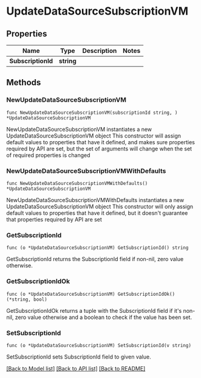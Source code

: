 # UpdateDataSourceSubscriptionVM

## Properties

Name | Type | Description | Notes
------------ | ------------- | ------------- | -------------
**SubscriptionId** | **string** |  | 

## Methods

### NewUpdateDataSourceSubscriptionVM

`func NewUpdateDataSourceSubscriptionVM(subscriptionId string, ) *UpdateDataSourceSubscriptionVM`

NewUpdateDataSourceSubscriptionVM instantiates a new UpdateDataSourceSubscriptionVM object
This constructor will assign default values to properties that have it defined,
and makes sure properties required by API are set, but the set of arguments
will change when the set of required properties is changed

### NewUpdateDataSourceSubscriptionVMWithDefaults

`func NewUpdateDataSourceSubscriptionVMWithDefaults() *UpdateDataSourceSubscriptionVM`

NewUpdateDataSourceSubscriptionVMWithDefaults instantiates a new UpdateDataSourceSubscriptionVM object
This constructor will only assign default values to properties that have it defined,
but it doesn't guarantee that properties required by API are set

### GetSubscriptionId

`func (o *UpdateDataSourceSubscriptionVM) GetSubscriptionId() string`

GetSubscriptionId returns the SubscriptionId field if non-nil, zero value otherwise.

### GetSubscriptionIdOk

`func (o *UpdateDataSourceSubscriptionVM) GetSubscriptionIdOk() (*string, bool)`

GetSubscriptionIdOk returns a tuple with the SubscriptionId field if it's non-nil, zero value otherwise
and a boolean to check if the value has been set.

### SetSubscriptionId

`func (o *UpdateDataSourceSubscriptionVM) SetSubscriptionId(v string)`

SetSubscriptionId sets SubscriptionId field to given value.



[[Back to Model list]](../README.md#documentation-for-models) [[Back to API list]](../README.md#documentation-for-api-endpoints) [[Back to README]](../README.md)


